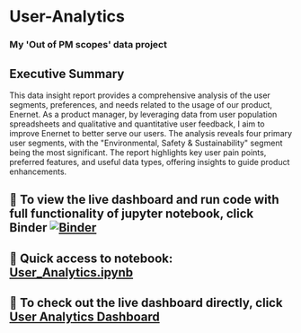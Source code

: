 # User-Analytics
### My 'Out of PM scopes' data project 

## Executive Summary
This data insight report provides a comprehensive analysis of the user segments, preferences, and needs related to the usage of our product, Enernet. As a product manager, by leveraging data from user population spreadsheets and qualitative and quantitative user feedback, I aim to improve Enernet to better serve our users. The analysis reveals four primary user segments, with the "Environmental, Safety & Sustainability" segment being the most significant. The report highlights key user pain points, preferred features, and useful data types, offering insights to guide product enhancements.

## 👀 To view the live dashboard and run code with full functionality of jupyter notebook, click Binder [![Binder](https://mybinder.org/badge_logo.svg)](https://mybinder.org/v2/gh/SC92113/User-Analytics/HEAD)

## 👀 Quick access to notebook: [User_Analytics.ipynb](https://github.com/SC92113/User-Analytics/blob/a3e444529168b214c002a16058c3a0e3d3a169de/User_Analytics.ipynb)

## 👀 To check out the live dashboard directly, click [User Analytics Dashboard](https://lookerstudio.google.com/s/keo9TX2286s)
